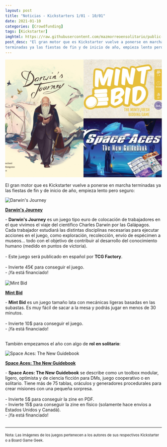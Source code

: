 ```yaml
---
layout: post
title: "Noticias - Kickstarters 1/01 - 10/01"
date: 2021-01-10
categories: [Crowdfunding]
tags: [Kickstarter]
imghtml: https://raw.githubusercontent.com/mazmorreoensolitario/public-images/master/crowdfunding/crowdfunding-21-011-0110.jpg
post_desc: "El gran motor que es Kickstarter vuelve a ponerse en marcha 
terminadas ya las fiestas de fin y de inicio de año, empieza lento pero seguro" 
---
```


![](https://raw.githubusercontent.com/mazmorreoensolitario/public-images/master/crowdfunding/crowdfunding-21-011-0110.jpg)

El gran motor que es Kickstarter vuelve a ponerse en marcha terminadas ya las
fiestas de fin y de inicio de año, empieza lento pero seguro:

<div class="row">
    <div class="col-md-3">
        <img width="200" height="200"
            src="https://cf.geekdo-images.com/-A_ABjMw4PdoAZrH-FjiiA__imagepage/img/xdIKXfp3xjORpZjEaX3UC5HhGCk=/fit-in/900x600/filters:no_upscale():strip_icc()/pic5726930.png"
            class="img-thumbnail" alt="Darwin's Journey">
    </div>
    <div class="col-md-9">
        <p>
            <a target="_blank" 
                href="https://www.kickstarter.com/projects/gonab/darwins-journey?ref=mazmorreoensolitario">
            <strong>Darwin's Journey</strong>
            </a>
        </p>
        - <strong>Darwin's Journey</strong> es un juego tipo euro de colocación
        de trabajadores en el que vivimos el viaje del científico Charles
        Darwin por las Galápagos. Cada trabajador estudiará las distintas
        disciplinas necesarias para ejecutar acciones en el juego, como
        exploración, recolección, envío de espécimen a museos… todo con el
        objetivo de contribuir al desarrollo del conocimiento humano (medido en
        puntos de victoria).
        <br>
        <br>
	        - Este juego será publicado en español por <strong>TCG Factory</strong>.
            <br>
            <br>
         - Invierte 45€ para conseguir el juego.<br>
         - ¡Ya está financiado!
    </div>
</div>
<br>

<div class="row">
    <div class="col-md-3">
        <img width="200" height="200"
            src="https://ksr-ugc.imgix.net/assets/031/650/064/a40a9d8a319c12f1135b69b5082ddd84_original.png?ixlib=rb-2.1.0&w=680&fit=max&v=1607120774&auto=format&frame=1&lossless=true&s=597df2096c04c36b1a68f8761079c7bd"
            class="img-thumbnail" alt="Mint Bid">
    </div>
    <div class="col-md-9">
        <p>
            <a target="_blank" 
                href="https://www.kickstarter.com/projects/poketto/mint-bid?ref=mazmorreoensolitario">
            <strong>Mint Bid</strong>
            </a>
        </p>
        - <strong>Mint Bid</strong> es un juego tamaño lata con mecánicas
        ligeras basadas en las subastas. Es muy fácil de sacar a la mesa y
        podrás jugar en menos de 30 minutos.
        <br>
        <br>
	         - Invierte 10$ para conseguir el juego.<br>
         - ¡Ya está financiado!
    </div>
</div>
<br>

También empezamos el año con algo de **rol en solitario**:

<div class="row">
    <div class="col-md-3">
        <img width="200" height="200"
            src="https://ksr-ugc.imgix.net/assets/031/855/005/1ffdc48d72d35882edc734864d3c8d24_original.jpg?ixlib=rb-2.1.0&crop=faces&w=1024&h=576&fit=crop&v=1609196480&auto=format&frame=1&q=92&s=f43c04d926c88516dd2fe3e3149b40c1"
            class="img-thumbnail" alt="Space Aces: The New Guidebook">
    </div>
    <div class="col-md-9">
        <p>
            <a target="_blank" 
                href="https://www.kickstarter.com/projects/spaceaces/space-aces-rpg-the-new-guidebook?ref=mazmorreoensolitario">
            <strong>Space Aces: The New Guidebook</strong>
            </a>
        </p>
        - <strong>Space Aces: The New Guidebook</strong> se describe como un
        toolbox modular, ligero, optimista y de ciencia ficción para DMs, juego
        cooperativo o en solitario. Tiene más de 75 tablas, oráculos y
        generadores procedurales para crear misiones con una pequeña sorpresa.
        <br>
        <br>
	         - Invierte 5$ para conseguir la zine en PDF.<br>
         - Invierte 15$ para conseguir la zine en físico (solamente hace envíos
           a Estados Unidos y Canadá).<br>
         - ¡Ya está financiado!
    </div>
</div>
<br>


<hr>

<small>Nota: Las imágenes de los juegos pertenecen a los autores de sus
respectivos Kickstarter o a Board Game Geek.</small>
